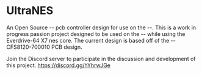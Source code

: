 # UltraNES
An Open Source -- pcb controller design for use on the --.
This is a work in progress passion project designed to be used on the -- while using the Everdrive-64 X7 nes core. 
The current design is based off of the -- CFS8120-700010 PCB design.

Join the Discord server to participate in the discussion and development of this project.
https://discord.gg/hYhrwJGe
